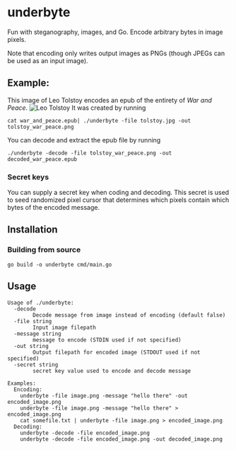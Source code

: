 # underbyte

Fun with steganography, images, and Go. Encode arbitrary bytes in image pixels.

Note that encoding only writes output images as PNGs (though JPEGs can be used as an input image).

## Example:
This image of Leo Tolstoy encodes an epub of the entirety of _War and Peace_.
![Leo Tolstoy](./assets/tolstoy_war_peace.png?raw=true "Leo Tolstoy")
It was created by running
```
cat war_and_peace.epub| ./underbyte -file tolstoy.jpg -out tolstoy_war_peace.png
```

You can decode and extract the epub file by running
```
./underbyte -decode -file tolstoy_war_peace.png -out decoded_war_peace.epub
```

### Secret keys

You can supply a secret key when coding and decoding. This secret is used to seed randomized pixel cursor
that determines which pixels contain which bytes of the encoded message.


## Installation
### Building from source
```
go build -o underbyte cmd/main.go
```

## Usage
```
Usage of ./underbyte:
  -decode
    	Decode message from image instead of encoding (default false)
  -file string
    	Input image filepath
  -message string
    	message to encode (STDIN used if not specified)
  -out string
    	Output filepath for encoded image (STDOUT used if not specified)
  -secret string
        secret key value used to encode and decode message

Examples:
  Encoding:
	underbyte -file image.png -message "hello there" -out encoded_image.png
	underbyte -file image.png -message "hello there" > encoded_image.png
	cat somefile.txt | underbyte -file image.png > encoded_image.png
  Decoding:
  	underbyte -decode -file encoded_image.png
	underbyte -decode -file encoded_image.png -out decoded_image.png
```
